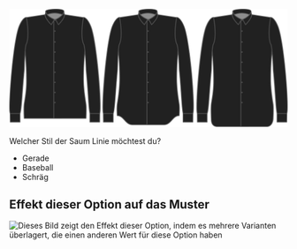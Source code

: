 ![Saumstil](hemstyle.svg)

Welcher Stil der Saum Linie möchtest du?

*   Gerade
*   Baseball
*   Schräg

## Effekt dieser Option auf das Muster

![Dieses Bild zeigt den Effekt dieser Option, indem es mehrere Varianten überlagert, die einen anderen Wert für diese Option haben](simon\_hemstyle\_sample.svg "Effekt dieser Option auf das Muster")
